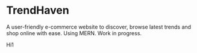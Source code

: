 # TrendHaven

A user-friendly e-commerce website to discover, browse latest trends and shop online with ease. Using MERN. Work in progress.

Hi1
